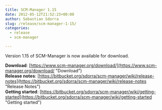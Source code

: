 ```yaml
---
title: SCM-Manager 1.15
date: 2012-05-12T21:52:23+00:00
author: Sebastian Sdorra
slug: /release/scm-manager-1-15/
categories:
  - release
  - scm-manager

---
```

Version 1.15 of SCM-Manager is now available for download.

**Download**: [https://www.scm-manager.org/download/](https://www.scm-manager.org/download/ "Download")  
**Release notes**: [https://bitbucket.org/sdorra/scm-manager/wiki/release-notes](https://bitbucket.org/sdorra/scm-manager/wiki/release-notes "Release Notes")  
**Getting started**: [https://bitbucket.org/sdorra/scm-manager/wiki/getting-started](https://bitbucket.org/sdorra/scm-manager/wiki/getting-started "Getting started")
